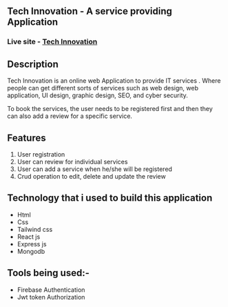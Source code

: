 ## Tech Innovation - A service providing Application

### Live site - [Tech Innovation](https://service-review-a2562.web.app)

## Description
Tech Innovation is an online web Application to provide IT services . Where people can get different sorts of services such as web design, web application, UI design, graphic design, SEO, and cyber security.

To book the services, the user needs to be registered first and then they can also add a review for a specific service.

## Features
1. User registration
2. User can review for individual services
3. User can add a service when he/she will be registered
4. Crud operation to edit, delete and update the review

## Technology that i used to build this application

* Html
* Css
* Tailwind css
* React js
* Express js
* Mongodb


## Tools being used:-
* Firebase Authentication
* Jwt token Authorization
